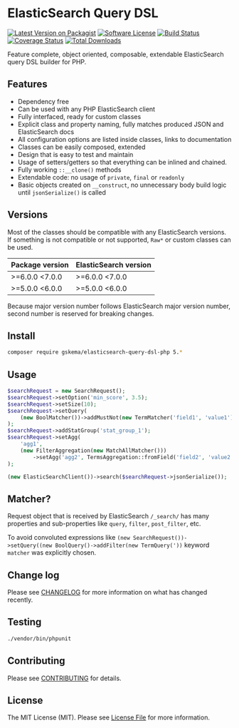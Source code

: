# ElasticSearch Query DSL

[![Latest Version on Packagist][ico-version]][link-packagist]
[![Software License][ico-license]](LICENSE.md)
[![Build Status][ico-build]][link-build]
[![Coverage Status][ico-coverage]][link-build]
[![Total Downloads][ico-downloads]][link-downloads]

Feature complete, object oriented, composable, extendable ElasticSearch query DSL builder for PHP.

## Features

- Dependency free
- Can be used with any PHP ElasticSearch client
- Fully interfaced, ready for custom classes
- Explicit class and property naming, fully matches produced JSON and ElasticSearch docs
- All configuration options are listed inside classes, links to documentation
- Classes can be easily composed, extended
- Design that is easy to test and maintain
- Usage of setters/getters so that everything can be inlined and chained.
- Fully working `::__clone()` methods
- Extendable code: no usage of `private`, `final` or `readonly`
- Basic objects created on `__construct`, no unnecessary body build logic until `jsonSerialize()` is called

## Versions

Most of the classes should be compatible with any ElasticSearch versions.
If something is not compatible or not supported, `Raw*` or custom classes can be used.

| Package version | ElasticSearch version |
|-----------------|-----------------------|
| >=6.0.0 <7.0.0  | >=6.0.0 <7.0.0        |
| >=5.0.0 <6.0.0  | >=5.0.0 <6.0.0        |

Because major version number follows ElasticSearch major version number, second number is reserved for breaking changes.

## Install

``` bash
composer require gskema/elasticsearch-query-dsl-php 5.*
```

## Usage

``` php
$searchRequest = new SearchRequest();
$searchRequest->setOption('min_score', 3.5);
$searchRequest->setSize(10);
$searchRequest->setQuery(
    (new BoolMatcher())->addMustNot(new TermMatcher('field1', 'value1'))
);
$searchRequest->addStatGroup('stat_group_1');
$searchRequest->setAgg(
    'agg1',
    (new FilterAggregation(new MatchAllMatcher()))
        ->setAgg('agg2', TermsAggregation::fromField('field2', 'value2'))
);

(new ElasticSearchClient())->search($searchRequest->jsonSerialize());
```

## Matcher?

Request object that is received by ElasticSearch `/_search/` has many properties and sub-properties
like `query`, `filter`, `post_filter`, etc.

To avoid convoluted expressions like `(new SearchRequest())->setQuery((new BoolQuery()->addFilter(new TermQuery('))`
keyword `matcher` was explicitly chosen.

## Change log

Please see [CHANGELOG](CHANGELOG.md) for more information on what has changed recently.

## Testing

``` bash
./vendor/bin/phpunit
```

## Contributing

Please see [CONTRIBUTING](CONTRIBUTING.md) for details.

## License

The MIT License (MIT). Please see [License File](LICENSE.md) for more information.

[ico-version]: https://img.shields.io/packagist/v/gskema/elasticsearch-query-dsl-php.svg?style=flat-square
[ico-license]: https://img.shields.io/badge/license-MIT-brightgreen.svg?style=flat-square
[ico-build]: https://img.shields.io/github/actions/workflow/status/gskema/elasticsearch-query-dsl-php/ci.yml?branch=6.x
[ico-coverage]: https://raw.githubusercontent.com/gskema/elasticsearch-query-dsl-php/image-data/badge.svg
[ico-downloads]: https://img.shields.io/packagist/dt/gskema/elasticsearch-query-dsl-php.svg?style=flat-square

[link-packagist]: https://packagist.org/packages/gskema/elasticsearch-query-dsl-php
[link-build]: https://github.com/gskema/elasticsearch-query-dsl-php/actions
[link-downloads]: https://packagist.org/packages/gskema/elasticsearch-query-dsl-php
